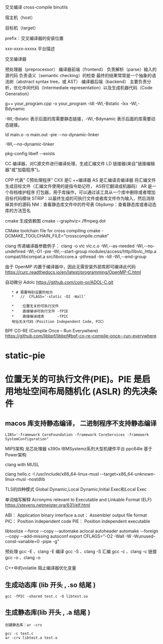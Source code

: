 交叉编译 cross-compile binutils

宿主机（host）

目标机（target）

prefix：交叉编译器的安装位置

xxx-xxxx-xxxxx 平台描述

交叉编译器

预处理器（preprocessor）
编译器前端（frontend）
负责解析（parse）输入的源代码 负责语义（semantic checking）的检查 最终的结果常常是一个抽象的语法树（abstract syntax tree，或
AST）
编译器后端（backend）
主要负责分析，优化中间代码（Intermediate representation）以及生成机器代码（Code Generation）

g++ your_program.cpp -o your_program -ldl -Wl,-Bstatic -lxx -Wl,-Bdynamic

-Wl,-Bstatic 表示后面的库需要静态链接，-Wl,-Bdynamic 表示后面的库需要动态链接。

ld main.o -o main.out -pie --no-dynamic-linker

-Wl,--no-dynamic-linker

pkg-config libelf --exists

CC 编译器，对C源文件进行编译处理，生成汇编文件
LD 链接器(来自"链接编辑器"或"加载程序")。

CPP 代表" C预处理程序"
CXX 是C ++编译器
AS 是汇编语言编译器 将汇编文件生成目标文件（汇编文件使用的是指令助记符， AS将它翻译成机器码）
AR 是一个存档维护程序 打包器，用于库操作，可以通过该工具从一个库中删除或者增加目标代码模块
STRIP：以最终生成的可执行文件或者库文件作为输入，然后消除掉其中的源码
NM：查看静态库文件中的符号表
Objdump：查看静态库或者动态库的方法签名

cmake 生成依赖图
cmake --graphviz=./ffmpeg.dot

CMake toolchain file for cross compiling
cmake -DCMAKE_TOOLCHAIN_FILE="crosscompile.cmake"

clang 传递编译器参数例子：
clang -o vlc vlc.c.o -Wl,--as-needed -Wl,--no-undefined -Wl,-O1 -pie -Wl,--start-group modules/access/http/libvlc_http.a
compat/libcompat.a src/libvlccore.a -pthread -lm -ldl -Wl,--end-group

由于 OpenMP 内置于编译器中，因此无需安装外部库即可编译此代码
https://curc.readthedocs.io/en/latest/programming/OpenMP-C.html

自动微分 Adolc
https://github.com/coin-or/ADOL-C.git

       * # 需要特别设置的地方
       *   //  CFLAGS='-static -O2 -Wall'

       *    位置无关的可执行文件
       *    直接编译可执行文件 -fPIE
       *    直接编译成库      -fPIC
       地址无关代码（Position Independent Code, PIC）

BPF CO-RE (Compile Once – Run Everywhere)
https://github.com/libbpf/libbpf#bpf-co-re-compile-once--run-everywhere

# static-pie

# 位置无关的可执行文件(PIE)。PIE 是启用地址空间布局随机化 (ASLR) 的先决条件

## macos 库支持静态编译， 二进制程序不支持静态编译

    LIBS='-framework CoreFoundation -framework CoreServices -framework SystemConfiguration"

MIPS架构 龙芯处理器
s390x IBMSystemz系列大型机硬件平台
ppc64le 基于Power架构

clang with MUSL

clang hello.c -I /usr/include/x86_64-linux-musl --target=x86_64-unknown-linux-musl -nostdlib

TLS的四种模式 Global Dynamic,Local Dynamic,Initial Exec和Local Exec

单词缩写解释
Acronyms relevant to Executable and Linkable Format (ELF)
https://stevens.netmeister.org/631/elf.html

ABI： Application binary interface
a.out： Assembler output file format
PIC： Position independent code
PIE： Position independent executable

libtoolize --force --copy --automake
aclocal
autoheader
automake --foreign --copy --add-missing
autoconf
export CFLAGS="-O2 -Wall -W -Wunused-const-variable=0 -pipe -g"

预处理 gcc -E 、clang -E
编译 gcc -S 、clang -S
汇编 gcc -c 、clang -c
链接 gcc -o 、clang -o

C++中的volatile 阻止编译器优化变量

## 生成动态库 (lib 开头 , .so 结尾 )

    gcc -fPIC -shared test.c -O libtest.so

## 生成静态库(lib 开头 , .a 结尾 )

    创建静态库：ar -crs

    gcc -c test.c
    ar -crv libtest.a test.o


